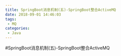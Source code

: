 ```yaml
---
title: SpringBoot消息机制(五)-SpringBoot整合ActiveMQ
date: 2018-09-01 14:46:03
tags:
 - MQ
categories: 
 - Java
---
```

#SpringBoot消息机制(五)-SpringBoot整合ActiveMQ